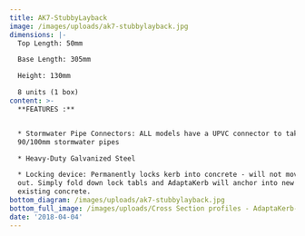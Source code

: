 ```yaml
---
title: AK7-StubbyLayback
image: /images/uploads/ak7-stubbylayback.jpg
dimensions: |-
  Top Length: 50mm

  Base Length: 305mm

  Height: 130mm

  8 units (1 box)
content: >-
  **FEATURES :**


  * Stormwater Pipe Connectors: ALL models have a UPVC connector to take either
  90/100mm stormwater pipes

  * Heavy-Duty Galvanized Steel

  * Locking device: Permanently locks kerb into concrete - will not move or pop
  out. Simply fold down lock tabls and AdaptaKerb will anchor into new or
  existing concrete.
bottom_diagram: /images/uploads/ak7-stubbylayback.jpg
bottom_full_image: /images/uploads/Cross Section profiles - AdaptaKerb-large.png
date: '2018-04-04'
---
```


